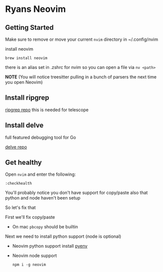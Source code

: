 # Ryans Neovim

## Getting Started

Make sure to remove or move your current `nvim` directory in ~/.config/nvim

install neovim
```
brew install neovim
```

there is an alias set in .zshrc for nvim so you can open a file via `nv <path>`

**NOTE** (You will notice treesitter pulling in a bunch of parsers the next time you open Neovim) 

## Install ripgrep
[ripgrep repo](https://github.com/BurntSushi/ripgrep#installation) this is needed for telescope

## Install delve
full featured debugging tool for Go

[delve repo](https://github.com/go-delve/delve/tree/master)

## Get healthy

Open `nvim` and enter the following:

```
:checkhealth
```

You'll probably notice you don't have support for copy/paste also that python and node haven't been setup

So let's fix that

First we'll fix copy/paste

- On mac `pbcopy` should be builtin


Next we need to install python support (node is optional)

- Neovim python support
install [pyenv](https://github.com/pyenv/pyenv)

- Neovim node support

  ```
  npm i -g neovim
  ```
